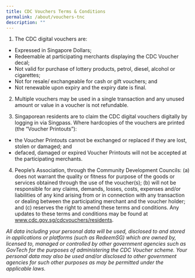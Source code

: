 ```yaml
---
title: CDC Vouchers Terms & Conditions
permalink: /about/vouchers-tnc
description: ""
---
```

1. The CDC digital vouchers are: 
* Expressed in Singapore Dollars; 
* Redeemable at participating merchants displaying the CDC Voucher decal; 
* Not valid for purchase of lottery products, petrol, diesel, alcohol or cigarettes;
*  Not for resale/ exchangeable for cash or gift vouchers; and 
*  Not renewable upon expiry and the expiry date is final.

2. Multiple vouchers may be used in a single transaction and any unused amount or value in a voucher is not refundable.

3. Singaporean residents are to claim the CDC digital vouchers digitally by logging in via Singpass. Where hardcopies of the vouchers are printed (the “Voucher Printouts”): 
* the Voucher Printouts cannot be exchanged or replaced if they are lost, stolen or damaged; and
* defaced, damaged or expired Voucher Printouts will not be accepted at the participating merchants. 

4. People’s Association, through the Community Development Councils: (a) does not warrant the quality or fitness for purpose of the goods or services obtained through the use of the voucher(s); (b) will not be responsible for any claims, demands, losses, costs, expenses and/or liabilities of any kind arising from or in connection with any transaction or dealing between the participating merchant and the voucher holder; and (c) reserves the right to amend these terms and conditions. Any updates to these terms and conditions may be found at www.cdc.gov.sg/cdcvouchers/residents.

*All data including your personal data will be used, disclosed to and stored in applications or platforms (such as RedeemSG) which are owned by, licensed to, managed or controlled by other government agencies such as GovTech for the purposes of administering the CDC Voucher scheme. Your personal data may also be used and/or disclosed to other government agencies for such other purposes as may be permitted under the applicable laws.*